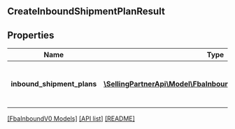 ## CreateInboundShipmentPlanResult

## Properties

Name | Type | Description | Notes
------------ | ------------- | ------------- | -------------
**inbound_shipment_plans** | [**\SellingPartnerApi\Model\FbaInboundV0\InboundShipmentPlan[]**](InboundShipmentPlan.md) | A list of inbound shipment plan information | [optional]

[[FbaInboundV0 Models]](../) [[API list]](../../Api) [[README]](../../../README.md)
